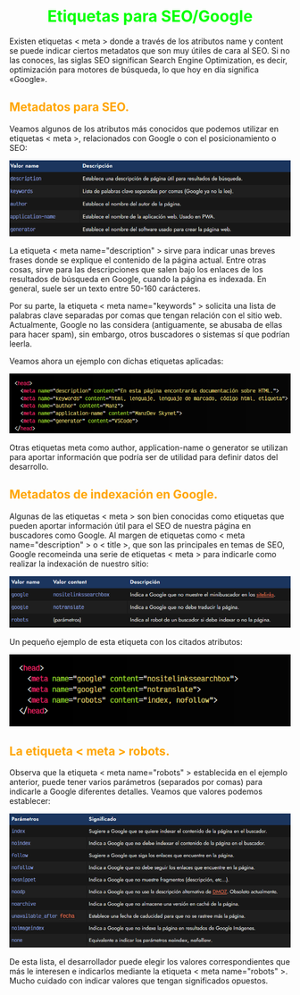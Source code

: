 # <span style="color:lime"><center>Etiquetas para SEO/Google</center></span>

Existen etiquetas < meta > donde a través de los atributos name y content se puede indicar ciertos metadatos que son muy útiles de cara al SEO. Si no las conoces, las siglas SEO significan Search Engine Optimization, es decir, optimización para motores de búsqueda, lo que hoy en día significa «Google».

## <span style="color:orange">Metadatos para SEO.</span>
Veamos algunos de los atributos más conocidos que podemos utilizar en etiquetas < meta >, relacionados con Google o con el posicionamiento o SEO:

![alt text](./imagenes-etiquetas-para-seo-google/image.png)

La etiqueta < meta name="description" > sirve para indicar unas breves frases donde se explique el contenido de la página actual. Entre otras cosas, sirve para las descripciones que salen bajo los enlaces de los resultados de búsqueda en Google, cuando la página es indexada. En general, suele ser un texto entre 50-160 carácteres.

Por su parte, la etiqueta < meta name="keywords" > solicita una lista de palabras clave separadas por comas que tengan relación con el sitio web. Actualmente, Google no las considera (antiguamente, se abusaba de ellas para hacer spam), sin embargo, otros buscadores o sistemas sí que podrían leerla.

Veamos ahora un ejemplo con dichas etiquetas aplicadas:

![alt text](./imagenes-etiquetas-para-seo-google/image-1.png)

Otras etiquetas meta como author, application-name o generator se utilizan para aportar información que podría ser de utilidad para definir datos del desarrollo.

## <span style="color:orange">Metadatos de indexación en Google.</span>
Algunas de las etiquetas < meta > son bien conocidas como etiquetas que pueden aportar información útil para el SEO de nuestra página en buscadores como Google. Al margen de etiquetas como < meta name="description" > o < title >, que son las principales en temas de SEO, Google recomeinda una serie de etiquetas < meta > para indicarle como realizar la indexación de nuestro sitio:

![alt text](./imagenes-etiquetas-para-seo-google/image-2.png)

Un pequeño ejemplo de esta etiqueta con los citados atributos:

![alt text](./imagenes-etiquetas-para-seo-google/image-3.png)

## <span style="color:orange">La etiqueta < meta > robots.</span>
Observa que la etiqueta < meta name="robots" > establecida en el ejemplo anterior, puede tener varios parámetros (separados por comas) para indicarle a Google diferentes detalles. Veamos que valores podemos establecer:

![alt text](./imagenes-etiquetas-para-seo-google/image-4.png)

De esta lista, el desarrollador puede elegir los valores correspondientes que más le interesen e indicarlos mediante la etiqueta < meta name="robots" >. Mucho cuidado con indicar valores que tengan significados opuestos.
